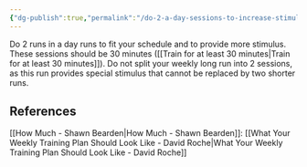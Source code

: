 ```yaml
---
{"dg-publish":true,"permalink":"/do-2-a-day-sessions-to-increase-stimulus/","created":"2021-11-16T21:09:21.000-05:00","updated":"2024-03-05T20:35:34.165-05:00"}
---
```


Do 2 runs in a day runs to fit your schedule and to provide more stimulus. These sessions should be 30 minutes ([[Train for at least 30 minutes\|Train for at least 30 minutes]]). Do not split your weekly long run into 2 sessions, as this run provides special stimulus that cannot be replaced by two shorter runs.

## References
[[How Much - Shawn Bearden\|How Much - Shawn Bearden]]:
[[What Your Weekly Training Plan Should Look Like - David Roche\|What Your Weekly Training Plan Should Look Like - David Roche]]